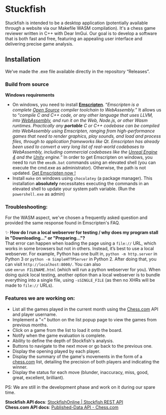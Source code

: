 # Stuckfish

Stuckfish is intended to be a desktop application (potentially available through a website via our Makefile WASM compilation). It's a chess game reviewer written in C++ with Dear ImGui. Our goal is to develop a software that is both fast and free, featuring an appealing user interface and delivering precise game analysis.

## Installation

We’ve made the .exe file available directly in the repository “Releases”.

### **Build from source**

**Windows requirements**

- On windows, you need to install **[Emscripten](https://emscripten.org/docs/getting_started/index.html)**. “*Emscripten is a complete [Open Source](https://emscripten.org/docs/introducing_emscripten/emscripten_license.html#emscripten-license) compiler toolchain to WebAssembly.*” It allows us to “*compile C and C++ code, or any other language that uses LLVM, into [WebAssembly](https://developer.mozilla.org/en-US/docs/WebAssembly), and run it on the Web, Node.js, or other Wasm runtimes. Practically any **portable** C or C++ codebase can be compiled into WebAssembly using Emscripten, ranging from high-performance games that need to render graphics, play sounds, and load and process files, through to application frameworks like Qt. Emscripten has already been used to convert a very long list of real-world codebases to WebAssembly, including commercial codebases like the [Unreal Engine 4](https://blog.mozilla.org/blog/2014/03/12/mozilla-and-epic-preview-unreal-engine-4-running-in-firefox/) and the [Unity](https://blogs.unity3d.com/2018/08/15/webassembly-is-here/) engine.*”
In order to get Emscripten on windows, you need to run the `emsdk.bat` commands using an elevated shell (you can execute the cmd.exe as administrator). Otherwise, the path is not updated. [Get Emscripten now !](https://emscripten.org/docs/getting_started/Tutorial.html#running-emscripten)
- Install `make` on windows using `chocolatey` (a package manager). This installation **absolutely** necessitates executing the commands in an elevated shell to update your system path variable. (Run the `powershell.exe` as admin)

### **Troubleshooting**:
For the WASM aspect, we've chosen a frequently asked question and provided the same response found in Emscripten's FAQ.

✨ **How do I run a local webserver for testing / why does my program stall in "Downloading…" or "Preparing…"?** <br/> 
That error can happen when loading the page using a `file://` URL, which works in some browsers but not in others.
Instead, it’s best to use a local webserver. For example, Python has one built in, `python -m http.server` in Python 3 or `python -m SimpleHTTPServer` in Python 2.
After doing that, you can visit `http://localhost:8000/`. You can also use `emrun FILENAME.html` (which will run a python webserver for you).
When doing quick local testing, another option than a local webserver is to bundle everything into a single file, using `-sSINGLE_FILE` (as then no XHRs will be made to `file://` URLs).

### **Features we are working on**:

- List all the games played in the current month using the [Chess.com](http://Chess.com) API and player username.
- Implement a "<" button on the list popup page to view the games from previous months.
- Click on a game from the list to load it onto the board.
- Notify when the game evaluation is complete.
- Ability to define the depth of Stockfish's analysis.
- Buttons to navigate to the next move or go back to the previous one.
- Display the opening played by each player.
- Display the summary of the game's movements in the form of a [chess.com](http://chess.com/) list, detailing the precision of both players and indicating the winner.
- Display the status for each move (blunder, inaccuracy, miss, good, great, excellent, brilliant).

PS: We are still in the development phase and work on it during our spare time.

**Stockfish API docs**: [StockfishOnline | Stockfish REST API](https://stockfish.online/docs.php) <br/>
**Chess.com API docs**: [Published-Data API - Chess.com](https://www.chess.com/news/view/published-data-api)

